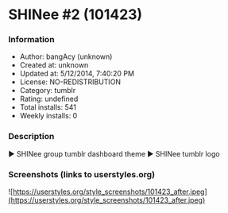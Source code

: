 # SHINee #2 (101423)

### Information
- Author: bangAcy (unknown)
- Created at: unknown
- Updated at: 5/12/2014, 7:40:20 PM
- License: NO-REDISTRIBUTION
- Category: tumblr
- Rating: undefined
- Total installs: 541
- Weekly installs: 0


### Description
► SHINee group tumblr dashboard theme 
► SHINee tumblr logo


### Screenshots (links to userstyles.org)
![https://userstyles.org/style_screenshots/101423_after.jpeg](https://userstyles.org/style_screenshots/101423_after.jpeg)


